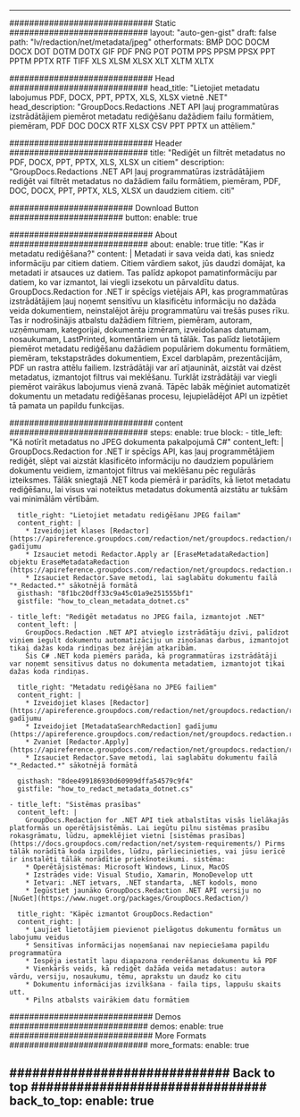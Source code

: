 
---
############################# Static ############################
layout: "auto-gen-gist" 
draft: false
path: "lv/redaction/net/metadata/jpeg"
otherformats: BMP DOC DOCM DOCX DOT DOTM DOTX GIF PDF PNG POT POTM PPS PPSM PPSX PPT PPTM PPTX RTF TIFF XLS XLSM XLSX XLT XLTM XLTX  

############################# Head ############################
head_title: "Lietojiet metadatu labojumus PDF, DOCX, PPT, PPTX, XLS, XLSX vietnē .NET"
head_description: "GroupDocs.Redactions .NET API ļauj programmatūras izstrādātājiem piemērot metadatu rediģēšanu dažādiem failu formātiem, piemēram, PDF DOC DOCX RTF XLSX CSV PPT PPTX un attēliem."

############################# Header ############################
title: "Rediģēt un filtrēt metadatus no PDF, DOCX, PPT, PPTX, XLS, XLSX un citiem"
description: "GroupDocs.Redactions .NET API ļauj programmatūras izstrādātājiem rediģēt vai filtrēt metadatus no dažādiem failu formātiem, piemēram, PDF, DOC, DOCX, PPT, PPTX, XLS, XLSX un daudziem citiem. citi"

######################### Download Button #######################
button:
    enable: true

############################# About ############################
about:
    enable: true
    title: "Kas ir metadatu rediģēšana?"
    content: |
        Metadati ir sava veida dati, kas sniedz informāciju par citiem datiem. Citiem vārdiem sakot, jūs daudzi domājat, ka metadati ir atsauces uz datiem. Tas palīdz apkopot pamatinformāciju par datiem, ko var izmantot, lai viegli izsekotu un pārvaldītu datus. GroupDocs.Redaction for .NET ir spēcīgs vietējais API, kas programmatūras izstrādātājiem ļauj noņemt sensitīvu un klasificētu informāciju no dažāda veida dokumentiem, neinstalējot ārēju programmatūru vai trešās puses rīku. Tas ir nodrošinājis atbalstu dažādiem filtriem, piemēram, autoram, uzņēmumam, kategorijai, dokumenta izmēram, izveidošanas datumam, nosaukumam, LastPrinted, komentāriem un tā tālāk. Tas palīdz lietotājiem piemērot metadatu rediģēšanu dažādiem populāriem dokumentu formātiem, piemēram, tekstapstrādes dokumentiem, Excel darblapām, prezentācijām, PDF un rastra attēlu failiem. Izstrādātāji var arī atjaunināt, aizstāt vai dzēst metadatus, izmantojot filtrus vai meklēšanu. Turklāt izstrādātāji var viegli piemērot vairākus labojumus vienā zvanā. Tāpēc labāk mēģiniet automatizēt dokumentu un metadatu rediģēšanas procesu, lejupielādējot API un izpētiet tā pamata un papildu funkcijas.

############################# content ############################
steps:
    enable: true
    block:
    - title_left: "Kā notīrīt metadatus no JPEG dokumenta pakalpojumā C#"
      content_left: |
        GroupDocs.Redaction for .NET ir spēcīgs API, kas ļauj programmētājiem rediģēt, slēpt vai aizstāt klasificēto informāciju no daudziem populāriem dokumentu veidiem, izmantojot filtrus vai meklēšanu pēc regulārās izteiksmes.
        Tālāk sniegtajā .NET koda piemērā ir parādīts, kā lietot metadatu rediģēšanu, lai visus vai noteiktus metadatus dokumentā aizstātu ar tukšām vai minimālām vērtībām.

      title_right: "Lietojiet metadatu rediģēšanu JPEG failam"
      content_right: |
        * Izveidojiet klases [Redactor](https://apireference.groupdocs.com/redaction/net/groupdocs.redaction/redactor) gadījumu
        * Izsauciet metodi Redactor.Apply ar [EraseMetadataRedaction] objektu EraseMetadataRedaction (https://apireference.groupdocs.com/redaction/net/groupdocs.redaction.redactions/erasemetadataredaction)
        * Izsauciet Redactor.Save metodi, lai saglabātu dokumentu failā "*_Redacted.*" sākotnējā formātā        
      gisthash: "8f1bc20dff33c9a45c01a9e251555bf1"
      gistfile: "how_to_clean_metadata_dotnet.cs"

    - title_left: "Rediģēt metadatus no JPEG faila, izmantojot .NET"
      content_left: |
        GroupDocs.Redaction .NET API atvieglo izstrādātāju dzīvi, palīdzot viņiem iegult dokumentu automatizāciju un ziņošanas darbus, izmantojot tikai dažas koda rindiņas bez ārējām atkarībām.
        Šis C# .NET koda piemērs parāda, kā programmatūras izstrādātāji var noņemt sensitīvus datus no dokumenta metadatiem, izmantojot tikai dažas koda rindiņas.
        
      title_right: "Metadatu rediģēšana no JPEG failiem"
      content_right: |
        * Izveidojiet klases [Redactor](https://apireference.groupdocs.com/redaction/net/groupdocs.redaction/redactor) gadījumu
        * Izveidojiet [MetadataSearchRedaction] gadījumu (https://apireference.groupdocs.com/redaction/net/groupdocs.redaction.redactions/metadatasearchredaction)
        * Zvaniet [Redactor.Apply](https://apireference.groupdocs.com/redaction/net/groupdocs.redaction/redactor/methods/apply/index) 
        * Izsauciet Redactor.Save metodi, lai saglabātu dokumentu failā "*_Redacted.*" sākotnējā formātā
        
      gisthash: "8dee499186930d60909dffa54579c9f4"
      gistfile: "how_to_redact_metadata_dotnet.cs"

    - title_left: "Sistēmas prasības"
      content_left: |
        GroupDocs.Redaction for .NET API tiek atbalstītas visās lielākajās platformās un operētājsistēmās. Lai iegūtu pilnu sistēmas prasību rokasgrāmatu, lūdzu, apmeklējiet vietni [sistēmas prasības](https://docs.groupdocs.com/redaction/net/system-requirements/) Pirms tālāk norādītā koda izpildes, lūdzu, pārliecinieties, vai jūsu ierīcē ir instalēti tālāk norādītie priekšnoteikumi. sistēma:
        * Operētājsistēmas: Microsoft Windows, Linux, MacOS
        * Izstrādes vide: Visual Studio, Xamarin, MonoDevelop utt
        * Ietvari: .NET ietvars, .NET standarta, .NET kodols, mono
        * Iegūstiet jaunāko GroupDocs.Redaction .NET API versiju no [NuGet](https://www.nuget.org/packages/GroupDocs.Redaction/)
        
      title_right: "Kāpēc izmantot GroupDocs.Redaction"
      content_right: |
        * Ļaujiet lietotājiem pievienot pielāgotus dokumentu formātus un labojumu veidus
        * Sensitīvas informācijas noņemšanai nav nepieciešama papildu programmatūra
        * Iespēja iestatīt lapu diapazona renderēšanas dokumentu kā PDF
        * Vienkāršs veids, kā rediģēt dažāda veida metadatus: autora vārdu, versiju, nosaukumu, tēmu, aprakstu un daudz ko citu
        * Dokumentu informācijas izvilkšana - faila tips, lappušu skaits utt.
        * Pilns atbalsts vairākiem datu formātiem

############################# Demos ############################
demos:
    enable: true
############################# More Formats ############################
more_formats:
    enable: true

############################# Back to top ###############################
back_to_top:
    enable: true
---